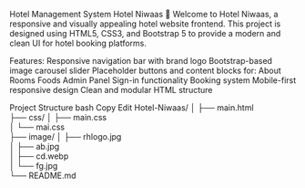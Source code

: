 Hotel Management System
Hotel Niwaas 🏨
Welcome to Hotel Niwaas, a responsive and visually appealing hotel website frontend. This project is designed using HTML5, CSS3, and Bootstrap 5 to provide a modern and clean UI for hotel booking platforms.

Features:
Responsive navigation bar with brand logo
Bootstrap-based image carousel slider
Placeholder buttons and content blocks for:
About
Rooms
Foods
Admin Panel
Sign-in functionality
Booking system
Mobile-first responsive design
Clean and modular HTML structure

Project Structure
bash
Copy
Edit
Hotel-Niwaas/
│
├── main.html               
├── css/
│   ├── main.css            
│   └── mai.css             
├── image/
│   ├── rhlogo.jpg          
│   ├── ab.jpg             
│   ├── cd.webp             
│   └── fg.jpg             
└── README.md    

